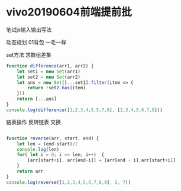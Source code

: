 

# vivo20190604前端提前批

笔试js输入输出写法

动态规划 01背包 一毛一样

set方法   求数组差集

```js
function difference(arr1, arr2) {
    let set1 = new Set(arr1)
    let set2 = new Set(arr2)
    let ans = new Set([...set1].filter(item => {
        return !set2.has(item)
    }))
    return [...ans]
}
console.log(difference([1,2,3,4,5,5,7,8], [2,3,4,5,6,7,8]))
```



链表操作   反转链表  交换

```js

function reverse(arr, start, end) {
    let len = (end-start)/2
    console.log(len)
    for( let i = 0; i <= len; i++)  {
        [arr[start+i], arr[end-i]] = [arr[end - i],arr[start+i]]
    }
    return arr
}
console.log(reverse([1,2,3,4,5,6,7,8,9], 2, 7))
```



